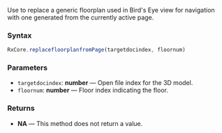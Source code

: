 Use to replace a generic floorplan used in Bird's Eye view for navigation with one generated from the currently active page.

### Syntax

```typescript
RxCore.replacefloorplanfromPage(targetdocindex, floornum)
```

### Parameters

- `targetdocindex`: **number** — Open file index for the 3D model.
- `floornum`: **number** — Floor index indicating the floor.

### Returns

- **NA** — This method does not return a value.
